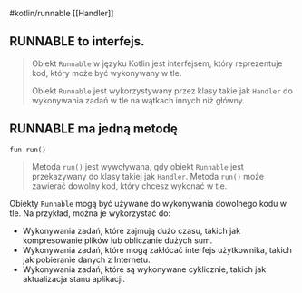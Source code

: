 #kotlin/runnable
[[Handler]]

## RUNNABLE to interfejs.

> Obiekt `Runnable` w języku Kotlin jest interfejsem, który reprezentuje kod, który może być wykonywany w tle. 
> 
> Obiekt `Runnable` jest wykorzystywany przez klasy takie jak `Handler` do wykonywania zadań w tle na wątkach innych niż główny.

## RUNNABLE ma jedną metodę
`fun run()`

> Metoda `run()` jest wywoływana, gdy obiekt `Runnable` jest przekazywany do klasy takiej jak `Handler`. Metoda `run()` może zawierać dowolny kod, który chcesz wykonać w tle.



Obiekty `Runnable` mogą być używane do wykonywania dowolnego kodu w tle. Na przykład, można je wykorzystać do:

- Wykonywania zadań, które zajmują dużo czasu, takich jak kompresowanie plików lub obliczanie dużych sum.
- Wykonywania zadań, które mogą zakłócać interfejs użytkownika, takich jak pobieranie danych z Internetu.
- Wykonywania zadań, które są wykonywane cyklicznie, takich jak aktualizacja stanu aplikacji.





